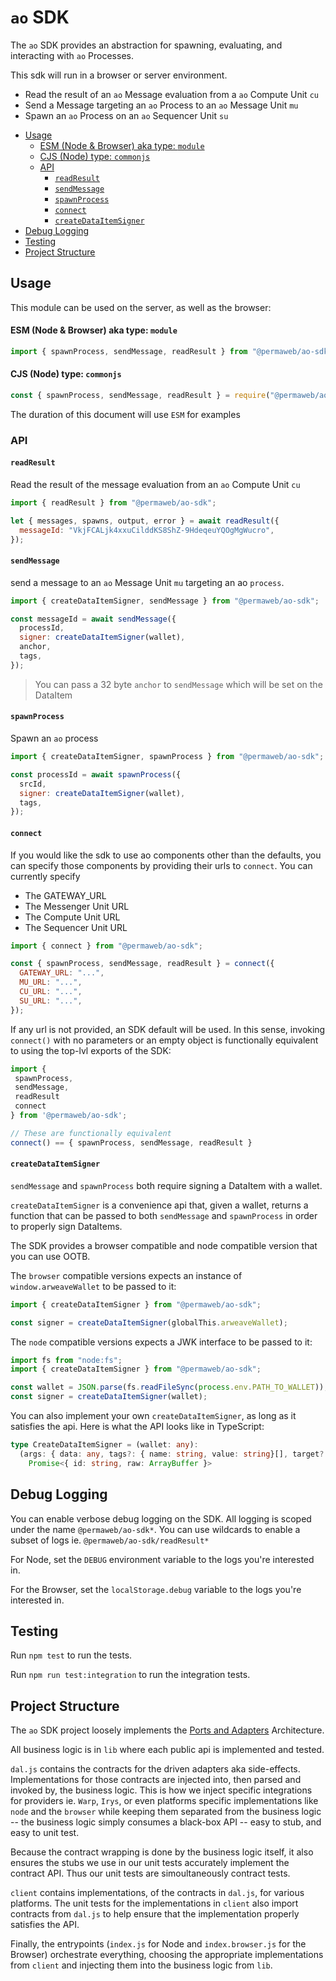 # `ao` SDK

The `ao` SDK provides an abstraction for spawning, evaluating, and
interacting with `ao` Processes.

This sdk will run in a browser or server environment.

- Read the result of an `ao` Message evaluation from a `ao` Compute Unit `cu`
- Send a Message targeting an `ao` Process to an `ao` Message Unit `mu`
- Spawn an `ao` Process on an `ao` Sequencer Unit `su`

<!-- toc -->

- [Usage](#usage)
    - [ESM (Node & Browser) aka type: `module`](#esm-node--browser-aka-type-module)
    - [CJS (Node) type: `commonjs`](#cjs-node-type-commonjs)
  - [API](#api)
    - [`readResult`](#readresult)
    - [`sendMessage`](#sendmessage)
    - [`spawnProcess`](#spawnprocess)
    - [`connect`](#connect)
    - [`createDataItemSigner`](#createdataitemsigner)
- [Debug Logging](#debug-logging)
- [Testing](#testing)
- [Project Structure](#project-structure)

<!-- tocstop -->

## Usage

This module can be used on the server, as well as the browser:

#### ESM (Node & Browser) aka type: `module`

```js
import { spawnProcess, sendMessage, readResult } from "@permaweb/ao-sdk";
```

#### CJS (Node) type: `commonjs`

```js
const { spawnProcess, sendMessage, readResult } = require("@permaweb/ao-sdk");
```

The duration of this document will use `ESM` for examples

### API

#### `readResult`

Read the result of the message evaluation from an `ao` Compute Unit `cu`

```js
import { readResult } from "@permaweb/ao-sdk";

let { messages, spawns, output, error } = await readResult({
  messageId: "VkjFCALjk4xxuCilddKS8ShZ-9HdeqeuYQOgMgWucro",
});
```

#### `sendMessage`

send a message to an `ao` Message Unit `mu` targeting an ao `process`.

```js
import { createDataItemSigner, sendMessage } from "@permaweb/ao-sdk";

const messageId = await sendMessage({
  processId,
  signer: createDataItemSigner(wallet),
  anchor,
  tags,
});
```

> You can pass a 32 byte `anchor` to `sendMessage` which will be set on the
> DataItem

#### `spawnProcess`

Spawn an `ao` process

```js
import { createDataItemSigner, spawnProcess } from "@permaweb/ao-sdk";

const processId = await spawnProcess({
  srcId,
  signer: createDataItemSigner(wallet),
  tags,
});
```

#### `connect`

If you would like the sdk to use ao components other than the defaults, you can
specify those components by providing their urls to `connect`. You can currently specify

- The GATEWAY_URL
- The Messenger Unit URL
- The Compute Unit URL
- The Sequencer Unit URL

```js
import { connect } from "@permaweb/ao-sdk";

const { spawnProcess, sendMessage, readResult } = connect({
  GATEWAY_URL: "...",
  MU_URL: "...",
  CU_URL: "...",
  SU_URL: "...",
});
```

If any url is not provided, an SDK default will be used. In this sense, invoking
`connect()` with no parameters or an empty object is functionally equivalent to
using the top-lvl exports of the SDK:

```js
import {
 spawnProcess,
 sendMessage,
 readResult
 connect
} from '@permaweb/ao-sdk';

// These are functionally equivalent
connect() == { spawnProcess, sendMessage, readResult }
```

#### `createDataItemSigner`

`sendMessage` and `spawnProcess` both require signing a DataItem with a
wallet.

`createDataItemSigner` is a convenience api that, given a wallet, returns a
function that can be passed to both `sendMessage` and `spawnProcess` in order
to properly sign DataItems.

The SDK provides a browser compatible and node compatible version that you can
use OOTB.

The `browser` compatible versions expects an instance of `window.arweaveWallet`
to be passed to it:

```js
import { createDataItemSigner } from "@permaweb/ao-sdk";

const signer = createDataItemSigner(globalThis.arweaveWallet);
```

The `node` compatible versions expects a JWK interface to be passed to it:

```js
import fs from "node:fs";
import { createDataItemSigner } from "@permaweb/ao-sdk";

const wallet = JSON.parse(fs.readFileSync(process.env.PATH_TO_WALLET));
const signer = createDataItemSigner(wallet);
```

You can also implement your own `createDataItemSigner`, as long as it satisfies
the api. Here is what the API looks like in TypeScript:

```ts
type CreateDataItemSigner = (wallet: any):
  (args: { data: any, tags?: { name: string, value: string}[], target?: string, anchor?: string }):
    Promise<{ id: string, raw: ArrayBuffer }>
```

## Debug Logging

You can enable verbose debug logging on the SDK. All logging is scoped under the
name `@permaweb/ao-sdk*`. You can use wildcards to enable a subset of logs ie.
`@permaweb/ao-sdk/readResult*`

For Node, set the `DEBUG` environment variable to the logs you're interested in.

For the Browser, set the `localStorage.debug` variable to the logs you're
interested in.

## Testing

Run `npm test` to run the tests.

Run `npm run test:integration` to run the integration tests.

## Project Structure

The `ao` SDK project loosely implements the
[Ports and Adapters](https://medium.com/idealo-tech-blog/hexagonal-ports-adapters-architecture-e3617bcf00a0)
Architecture.

All business logic is in `lib` where each public api is implemented and tested.

`dal.js` contains the contracts for the driven adapters aka side-effects.
Implementations for those contracts are injected into, then parsed and invoked
by, the business logic. This is how we inject specific integrations for
providers ie. `Warp`, `Irys`, or even platforms specific implementations like
`node` and the `browser` while keeping them separated from the business logic --
the business logic simply consumes a black-box API -- easy to stub, and easy to
unit test.

Because the contract wrapping is done by the business logic itself, it also
ensures the stubs we use in our unit tests accurately implement the contract
API. Thus our unit tests are simoultaneously contract tests.

`client` contains implementations, of the contracts in `dal.js`, for various
platforms. The unit tests for the implementations in `client` also import
contracts from `dal.js` to help ensure that the implementation properly
satisfies the API.

Finally, the entrypoints (`index.js` for Node and `index.browser.js` for the
Browser) orchestrate everything, choosing the appropriate implementations from
`client` and injecting them into the business logic from `lib`.
